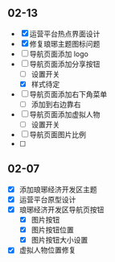 ## 02-13

- [x] 运营平台热点界面设计
- [x] 修复琅琊主题图标问题
- [ ] 导航页面添加 logo
- [ ] 导航页面添加分享按钮
	- [ ] 设置开关
	- [x] 样式待定
- [ ] 导航页面添加右下角菜单
	- [ ] 添加到右边靠右
- [ ] 导航页面添加虚拟人物
	- [ ] 设置开关
- [ ] 导航页面图片比例
- [ ] 

## 02-07

- [x] 添加琅琊经济开发区主题
- [x] 运营平台原型设计
- [x] 琅琊经济开发区导航页按钮
	- [x] 图片按钮
	- [x] 图片按钮位置
	- [x] 图片按钮大小设置
- [x] 虚拟人物位置修复